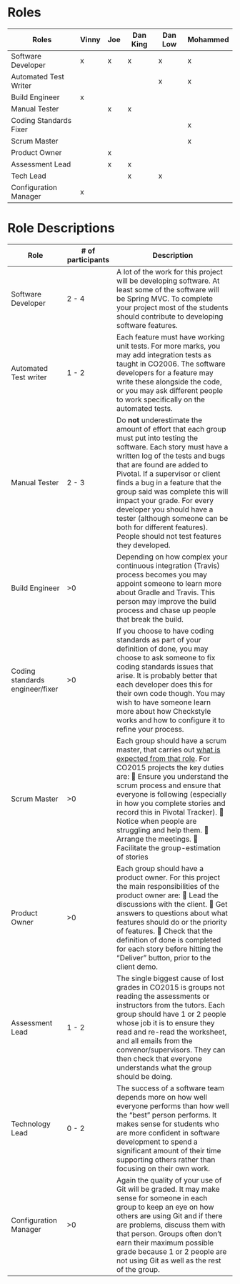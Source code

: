 # Roles

| Roles                  | Vinny | Joe | Dan King | Dan Low | Mohammed |
| ---------------------- | ----- | --- | -------- | ------- | -------- |
| Software Developer     | x     | x   | x        | x       | x        |
| Automated Test Writer  |       |     |          | x       | x        |
| Build Engineer         | x     |     |          |         |          |
| Manual Tester          |       | x   | x        |         |          |
| Coding Standards Fixer |       |     |          |         | x        |
| Scrum Master           |       |     |          |         | x        |
| Product Owner          |       | x   |          |         |          |
| Assessment Lead        |       | x   | x        |         |          |
| Tech Lead              |       |     | x        | x       |          |
| Configuration Manager  | x     |     |          |         |          |

# Role Descriptions
| Role                            | # of participants | Description                                                                                                                                                                                                                                                                                                                                                                                                                                                                                                                      |
| ------------------------------- | ----------------- | -------------------------------------------------------------------------------------------------------------------------------------------------------------------------------------------------------------------------------------------------------------------------------------------------------------------------------------------------------------------------------------------------------------------------------------------------------------------------------------------------------------------------------- |
| Software Developer              | 2 - 4             | A lot of the work for this project will be developing software. At least some of the software will be Spring MVC. To complete your project most of the students should contribute to developing software features.                                                                                                                                                                                                                                                                                                               |
| Automated Test writer           | 1 - 2             | Each feature must have working unit tests. For more marks, you may add integration tests as taught in CO2006. The software developers for a feature may write these alongside the code, or you may ask different people to work specifically on the automated tests.                                                                                                                                                                                                                                                             |
| Manual Tester                   | 2 - 3             | Do **not** underestimate the amount of effort that each group must put into testing the software. Each story must have a written log of the tests and bugs that are found are added to Pivotal. If a supervisor or client finds a bug in a feature that the group said was complete this will impact your grade. For every developer you should have a tester (although someone can be both for different features). People should not test features they developed.                                                             |
| Build Engineer                  | >0                | Depending on how complex your continuous integration (Travis) process becomes you may appoint someone to learn more about Gradle and Travis. This person may improve the build process and chase up people that break the build.                                                                                                                                                                                                                                                                                                 |
| Coding standards engineer/fixer | >0                | If you choose to have coding standards as part of your definition of done, you may choose to ask someone to fix coding standards issues that arise. It is probably better that each developer does this for their own code though. You may wish to have someone learn more about how Checkstyle works and how to configure it to refine your process.                                                                                                                                                                            |
| Scrum Master                    | >0                | Each group should have a scrum master, that carries out [what is expected from that role](https://www.yodiz.com/blog/scrum-master-job-descriptions-and-responsibilities-in-agile-methodology/). For CO2015 projects the key duties are: 🌟 Ensure you understand the scrum process and ensure that everyone is following (especially in how you complete stories and record this in Pivotal Tracker). 🌟 Notice when people are struggling and help them. 🌟 Arrange the meetings. 🌟 Facilitate the group-estimation of stories |
| Product Owner                   | >0                | Each group should have a product owner. For this project the main responsibilities of the product owner are: 🌟 Lead the discussions with the client. 🌟 Get answers to questions about what features should do or the priority of features. 🌟 Check that the definition of done is completed for each story before hitting the “Deliver” button, prior to the client demo.                                                                                                                                                   |
| Assessment Lead                 | 1 - 2             | The single biggest cause of lost grades in CO2015 is groups not reading the assessments or instructors from the tutors. Each group should have 1 or 2 people whose job it is to ensure they read and re-read the worksheet, and all emails from the convenor/supervisors. They can then check that everyone understands what the group should be doing.                                                                                                                                                                          |
| Technology Lead                 | 0 - 2             | The success of a software team depends more on how well everyone performs than how well the “best” person performs. It makes sense for students who are more confident in software development to spend a significant amount of their time supporting others rather than focusing on their own work.                                                                                                                                                                                                                           |
| Configuration Manager           | >0                | Again the quality of your use of Git will be graded. It may make sense for someone in each group to keep an eye on how others are using Git and if there are problems, discuss them with that person. Groups often don’t earn their maximum possible grade because 1 or 2 people are not using Git as well as the rest of the group.                                                                                                                                                                                            |
